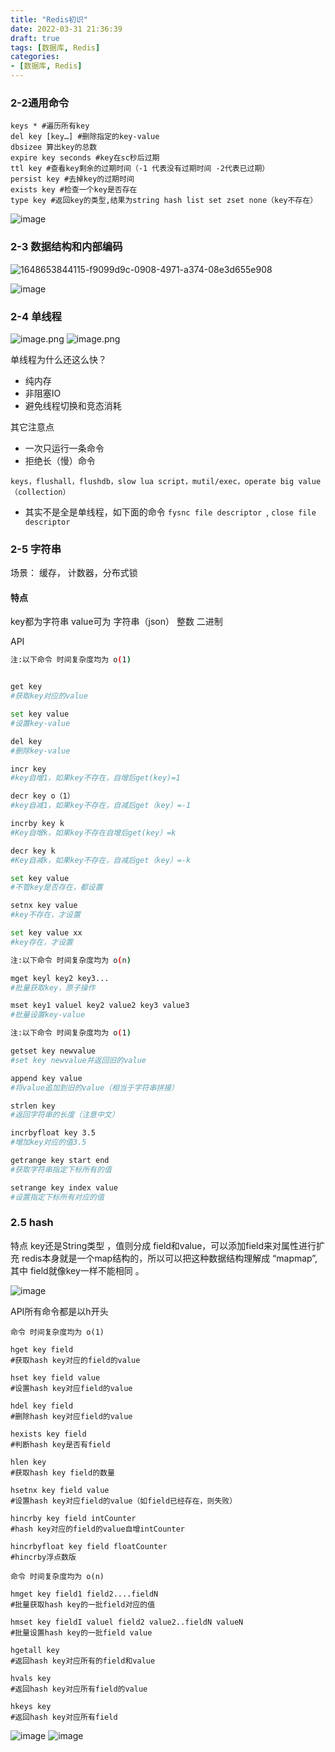 ```yaml
---
title: "Redis初识"
date: 2022-03-31 21:36:39
draft: true
tags: [数据库, Redis]
categories:
- [数据库, Redis]
---
```


### 2-2通用命令

```
keys * #遍历所有key
del key [key…] #删除指定的key-value
dbsizee 算出key的总数
expire key seconds #key在sc秒后过期
ttl key #查看key剩余的过期时间（-1 代表没有过期时间 -2代表已过期）
persist key #去掉key的过期时间
exists key #检查一个key是否存在
type key #返回key的类型,结果为string hash list set zset none（key不存在）
```
![image](https://user-images.githubusercontent.com/21000558/161048110-cf898bdd-7782-41d6-8643-b479a673fc0f.png)

### 2-3 数据结构和内部编码

![1648653844115-f9099d9c-0908-4971-a374-08e3d655e908](https://user-images.githubusercontent.com/21000558/161048234-0f018813-f074-4ca2-a690-6979a84044ce.png)


![image](https://user-images.githubusercontent.com/21000558/161047779-7cabd544-76b2-4edd-ac01-624cd9cf63a5.png)

### 2-4 单线程

![image.png](https://cdn.nlark.com/yuque/0/2022/png/85934/1648654084762-d87447aa-47bf-4ce9-b699-68d714981d89.png#clientId=u2e23ff42-1b97-4&crop=0&crop=0&crop=1&crop=1&from=paste&id=u8a3010f8&margin=%5Bobject%20Object%5D&name=image.png&originHeight=334&originWidth=1721&originalType=url&ratio=1&rotation=0&showTitle=false&size=160226&status=done&style=none&taskId=u098303d1-66bd-45de-8015-b85faa44735&title=)
![image.png](https://cdn.nlark.com/yuque/0/2022/png/85934/1648654093328-eab0b695-d1fb-4ca9-9505-b783cb4a9421.png#clientId=u2e23ff42-1b97-4&crop=0&crop=0&crop=1&crop=1&from=paste&id=u75a27ea0&margin=%5Bobject%20Object%5D&name=image.png&originHeight=685&originWidth=1474&originalType=url&ratio=1&rotation=0&showTitle=false&size=373801&status=done&style=none&taskId=ufb74172d-7162-42bd-802e-e87a37295e3&title=)

单线程为什么还这么快？

- 纯内存
- 非阻塞IO
- 避免线程切换和竞态消耗

其它注意点

- 一次只运行一条命令
- 拒绝长（慢）命令 

```
keys，flushall，flushdb，slow lua script，mutil/exec，operate big value（collection）
```

- 其实不是全是单线程，如下面的命令  `fysnc file descriptor `, `close file descriptor`


### 2-5 字符串

场景： 缓存， 计数器，分布式锁

#### 特点

key都为字符串 value可为 字符串（json） 整数 二进制

API

```bash
注:以下命令 时间复杂度均为 o(1)


get key  
#获取key对应的value

set key value
#设置key-value

del key 
#删除key-value

incr key
#key自增1，如果key不存在，自增后get(key)=1

decr key o（1）
#key自减1，如果key不存在，自减后get（key）=-1

incrby key k
#Key自增k，如果key不存在自增后get(key）=k 

decr key k
#Key自减k，如果key不存在，自减后get（key）=-k 

set key value
#不管key是否存在，都设置

setnx key value
#key不存在，才设置

set key value xx
#key存在，才设置

```

```bash
注:以下命令 时间复杂度均为 o(n)

mget keyl key2 key3...
#批量获取key，原子操作

mset key1 valuel key2 value2 key3 value3
#批量设置key-value
```

```bash
注:以下命令 时间复杂度均为 o(1)

getset key newvalue
#set key newvalue并返回旧的value

append key value
#将value追加到旧的value（相当于字符串拼接）

strlen key
#返回字符串的长度（注意中文）

incrbyfloat key 3.5
#增加key对应的值3.5

getrange key start end
#获取字符串指定下标所有的值

setrange key index value
#设置指定下标所有对应的值

```

### 2.5 hash
特点
key还是String类型 ，值则分成 field和value，可以添加field来对属性进行扩充
redis本身就是一个map结构的，所以可以把这种数据结构理解成 “mapmap”,其中 field就像key一样不能相同 。

![image](https://user-images.githubusercontent.com/21000558/161049034-d89f9bc9-0e28-4afe-9484-76f7111e48bc.png)

API所有命令都是以h开头

```
命令 时间复杂度均为 o(1)

hget key field
#获取hash key对应的field的value

hset key field value
#设置hash key对应field的value

hdel key field
#删除hash key对应field的value

hexists key field
#判断hash key是否有field

hlen key
#获取hash key field的数量

hsetnx key field value
#设置hash key对应field的value（如field已经存在，则失败）

hincrby key field intCounter
#hash key对应的field的value自增intCounter

hincrbyfloat key field floatCounter
#hincrby浮点数版
```

```
命令 时间复杂度均为 o(n)

hmget key field1 field2....fieldN
#批量获取hash key的一批field对应的值

hmset key fieldI valuel field2 value2..fieldN valueN
#批量设置hash key的一批field value

hgetall key
#返回hash key对应所有的field和value

hvals key
#返回hash key对应所有field的value

hkeys key
#返回hash key对应所有field

```

![image](https://user-images.githubusercontent.com/21000558/161050160-727a81a6-5504-47bd-9ea2-2271106007c3.png)
![image](https://user-images.githubusercontent.com/21000558/161050319-e686a3c5-1f30-4a87-b6c6-043f50541be2.png)














